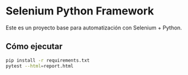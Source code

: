 # Selenium Python Framework

Este es un proyecto base para automatización con Selenium + Python.

## Cómo ejecutar

```bash
pip install -r requirements.txt
pytest --html=report.html
